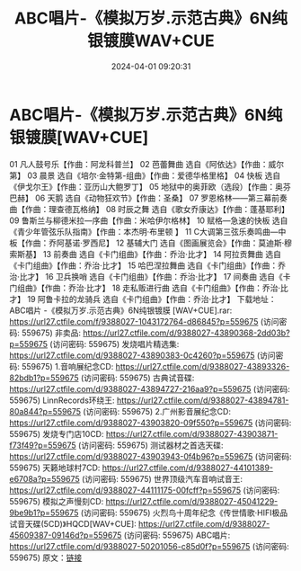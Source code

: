 ﻿---
title: ABC唱片-《模拟万岁.示范古典》6N纯银镀膜WAV+CUE
date: 2024-04-01 09:20:31
categories: 古典音乐、新世纪、纯音雅乐
tags: 纯音雅乐
---
# ABC唱片-《模拟万岁.示范古典》6N纯银镀膜[WAV+CUE]

01 凡人鼓号乐【作曲：阿龙科普兰】
02 芭蕾舞曲 选自《阿依达》【作曲：威尔第】
03 晨景 选自《培尔·金特第-组曲》【作曲：爱德华格里格】
04 快板 选自《伊戈尔王》【作曲：亚历山大鲍罗丁】
05 地狱中的奥菲欧（选段）【作曲：奥芬巴赫】
06 天鹅 选自《动物狂欢节》【作曲：圣桑】
07 罗恩格林——第三幕前奏曲【作曲：理查德瓦格纳】
08 时辰之舞 选自《歌女乔康达》【作曲：蓬基耶利】
09 鲁斯兰与柳德米拉—序曲【作曲：米哈伊尔格林】
10 赋格—急速的快板 选自《青少年管弦乐队指南》【作曲：本杰明·布里顿 】
11 C大调第三弦乐奏鸣曲—中板【作曲：乔阿基诺·罗西尼】
12 基辅大门 选自《图画展览会》【作曲：莫迪斯·穆索斯基】
13 前奏曲 选自《卡门组曲》【作曲：乔治·比才】
14 阿拉贡舞曲 选自《卡门组曲》【作曲：乔治·比才】
15 哈巴涅拉舞曲 选自《卡门组曲》【作曲：乔治·比才】
16 卫兵换哨 选自《卡门组曲》【作曲：乔治·比才】
17 间奏曲 选自《卡门组曲》【作曲：乔治·比才】
18 走私贩进行曲 选自《卡门组曲》【作曲：乔治·比才】
19 阿鲁卡拉的龙骑兵 选自《卡门组曲》【作曲：乔治·比才】
下载地址：
ABC唱片 -《模拟万岁.示范古典》6N纯银镀膜 [WAV+CUE].rar: https://url27.ctfile.com/f/9388027-1043172764-d86845?p=559675
(访问密码: 559675)
非卖品: https://url27.ctfile.com/d/9388027-43890368-2dd03b?p=559675
(访问密码: 559675)
发烧唱片精选集: https://url27.ctfile.com/d/9388027-43890383-0c4260?p=559675
(访问密码: 559675)
1.音响展纪念CD: https://url27.ctfile.com/d/9388027-43893326-82bdb1?p=559675
(访问密码: 559675)
古典试音碟: https://url27.ctfile.com/d/9388027-43894727-216aa9?p=559675
(访问密码: 559675)
LinnRecords环绕王: https://url27.ctfile.com/d/9388027-43894781-80a844?p=559675
(访问密码: 559675)
2.广州影音展纪念CD: https://url27.ctfile.com/d/9388027-43903820-09f550?p=559675
(访问密码: 559675)
发烧专门店10CD: https://url27.ctfile.com/d/9388027-43903871-f73f49?p=559675
(访问密码: 559675)
测试器材之首选天碟: https://url27.ctfile.com/d/9388027-43903943-0f4b96?p=559675
(访问密码: 559675)
天籁地球村7CD: https://url27.ctfile.com/d/9388027-44101389-e6708a?p=559675
(访问密码: 559675)
世界顶级汽车音响试音王: https://url27.ctfile.com/d/9388027-44111175-00fcff?p=559675
(访问密码: 559675)
模拟之声慢刻CD: https://url27.ctfile.com/d/9388027-45041229-9be9b1?p=559675
(访问密码: 559675)
火烈鸟十周年纪念《传世情歌·HIFI极品试音天碟(5CD)》HQCD[WAV+CUE]: https://url27.ctfile.com/d/9388027-45609387-09146d?p=559675
(访问密码: 559675)
ABC唱片: https://url27.ctfile.com/d/9388027-50201056-c85d0f?p=559675
(访问密码: 559675)
原文：[链接](https://blog.sina.com.cn/s/blog_1647c7e76010314xs.html)
